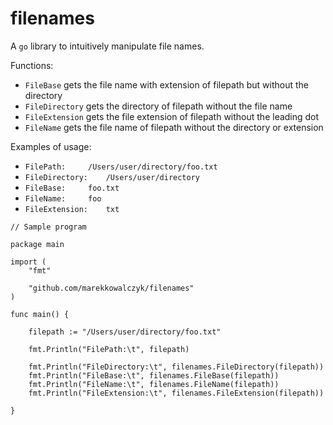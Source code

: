 # filenames

A `go` library to intuitively manipulate file names.

Functions:

- `FileBase` gets the file name with extension of filepath but without the directory
- `FileDirectory` gets the directory of filepath without the file name
- `FileExtension` gets the file extension of filepath without the leading dot
- `FileName` gets the file name of filepath without the directory or extension

Examples of usage:

- `FilePath:	 /Users/user/directory/foo.txt`
- `FileDirectory:	 /Users/user/directory`
- `FileBase:	 foo.txt`
- `FileName:	 foo`
- `FileExtension:	 txt`

````
// Sample program

package main

import (
	"fmt"

	"github.com/marekkowalczyk/filenames"
)

func main() {

	filepath := "/Users/user/directory/foo.txt"

	fmt.Println("FilePath:\t", filepath)

	fmt.Println("FileDirectory:\t", filenames.FileDirectory(filepath))
	fmt.Println("FileBase:\t", filenames.FileBase(filepath))
	fmt.Println("FileName:\t", filenames.FileName(filepath))
	fmt.Println("FileExtension:\t", filenames.FileExtension(filepath))

}
````